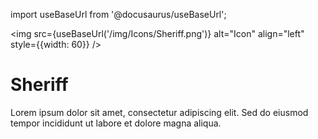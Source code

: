 import useBaseUrl from '@docusaurus/useBaseUrl';

<img src={useBaseUrl('/img/Icons/Sheriff.png')} alt="Icon" align="left" style={{width: 60}} />
# Sheriff

Lorem ipsum dolor sit amet, consectetur adipiscing elit. Sed do eiusmod tempor incididunt ut labore et dolore magna aliqua.
